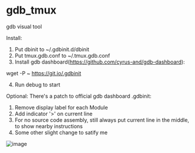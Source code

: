 # gdb_tmux
gdb visual tool

Install:
1. Put dbinit to ~/.gdbinit.d/dbinit
2. Put tmux.gdb.conf to ~/.tmux.gdb.conf
3. Install gdb dashboard(https://github.com/cyrus-and/gdb-dashboard):

wget -P ~ https://git.io/.gdbinit

4. Run debug to start

Optional:
There's a patch to official gdb dashboard .gdbinit:
1. Remove display label for each Module
2. Add indicator '>' on current line
3. For no source code assembly, still always put current line in the
   middle, to show nearby instructions
4. Some other slight change to satify me

![image](https://user-images.githubusercontent.com/5469646/80116084-1c177f00-85b8-11ea-946e-dc87fff61dce.png)
